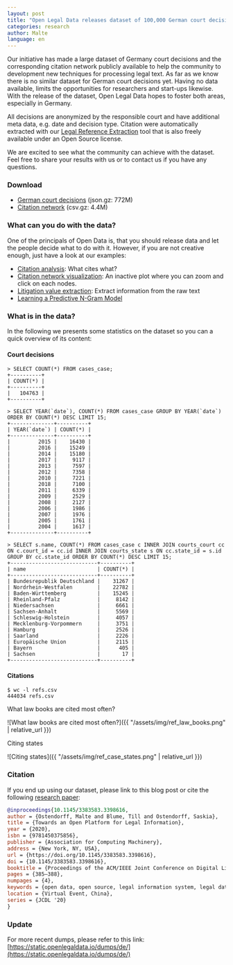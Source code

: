 ```yaml
---
layout: post
title: "Open Legal Data releases dataset of 100,000 German court decisions and 444,000 citations"
categories: research
author: Malte
language: en
---
```


Our initiative has made a large dataset of Germany court decisions and the corresponding citation network publicly 
available to help the community to development new techniques for processing legal text. 
As far as we know there is no similar dataset for German court decisions yet. 
Having no data available, limits the opportunities for researchers and start-ups likewise. 
With the release of the dataset, Open Legal Data hopes to foster both areas, especially in Germany.

All decisions are anonymized by the responsible court and have additional meta data, e.g. date and decision type.
Citation were automatically extracted with our [Legal Reference Extraction](https://github.com/openlegaldata/legal-reference-extraction) 
tool that is also freely available under an Open Source license.  

We are excited to see what the community can achieve with the dataset. 
Feel free to share your results with us or to contact us if you have any questions.

### Download

- [German court decisions](https://static.openlegaldata.io/dumps/de/2019-02-19_oldp_cases.json.gz) (json.gz: 772M)
- [Citation network](https://static.openlegaldata.io/dumps/de/refs/refs.csv.gz) (csv.gz: 4.4M)


### What can you do with the data?

One of the principals of Open Data is, that you should release data and let the people decide what to do with it.
However, if you are not creative enough, just have a look at our examples:

- [Citation analysis](https://github.com/openlegaldata/oldp-notebooks/blob/master/notebooks/references.ipynb): 
    What cites what?
- [Citation network visualization](http://openlegaldata.io/de/citation-network.html): 
    An inactive plot where you can zoom and click on each nodes.
- [Litigation value extraction](https://github.com/openlegaldata/oldp-notebooks/blob/master/notebooks/litigation_value.ipynb): 
    Extract information from the raw text
- [Learning a Predictive N-Gram Model](https://github.com/openlegaldata/oldp-notebooks/blob/master/notebooks/ngram_model.ipynb)

### What is in the data?

In the following we presents some statistics on the dataset so you can a quick overview of its content:

#### Court decisions

```
> SELECT COUNT(*) FROM cases_case;
+----------+
| COUNT(*) |
+----------+
|   104763 |
+----------+

> SELECT YEAR(`date`), COUNT(*) FROM cases_case GROUP BY YEAR(`date`) ORDER BY COUNT(*) DESC LIMIT 15;
+--------------+----------+
| YEAR(`date`) | COUNT(*) |
+--------------+----------+
|         2015 |    16430 |
|         2016 |    15249 |
|         2014 |    15180 |
|         2017 |     9117 |
|         2013 |     7597 |
|         2012 |     7358 |
|         2010 |     7221 |
|         2018 |     7100 |
|         2011 |     6339 |
|         2009 |     2529 |
|         2008 |     2127 |
|         2006 |     1986 |
|         2007 |     1976 |
|         2005 |     1761 |
|         2004 |     1617 |
+--------------+----------+

> SELECT s.name, COUNT(*) FROM cases_case c INNER JOIN courts_court cc ON c.court_id = cc.id INNER JOIN courts_state s ON cc.state_id = s.id GROUP BY cc.state_id ORDER BY COUNT(*) DESC LIMIT 15;
+----------------------------+----------+
| name                       | COUNT(*) |
+----------------------------+----------+
| Bundesrepublik Deutschland |    31267 |
| Nordrhein-Westfalen        |    22782 |
| Baden-Württemberg          |    15245 |
| Rheinland-Pfalz            |     8142 |
| Niedersachsen              |     6661 |
| Sachsen-Anhalt             |     5569 |
| Schleswig-Holstein         |     4057 |
| Mecklenburg-Vorpommern     |     3751 |
| Hamburg                    |     2526 |
| Saarland                   |     2226 |
| Europäische Union          |     2115 |
| Bayern                     |      405 |
| Sachsen                    |       17 |
+----------------------------+----------+
```

#### Citations

``` 
$ wc -l refs.csv 
444034 refs.csv
```

What law books are cited most often?

![What law books are cited most often?]({{ "/assets/img/ref_law_books.png" | relative_url }})

Citing states


![Citing states]({{ "/assets/img/ref_case_states.png" | relative_url }})

### Citation

If you end up using our dataset, please link to this blog post or cite the following [research paper](https://arxiv.org/abs/2005.13342):

```bibtex
@inproceedings{10.1145/3383583.3398616,
author = {Ostendorff, Malte and Blume, Till and Ostendorff, Saskia},
title = {Towards an Open Platform for Legal Information},
year = {2020},
isbn = {9781450375856},
publisher = {Association for Computing Machinery},
address = {New York, NY, USA},
url = {https://doi.org/10.1145/3383583.3398616},
doi = {10.1145/3383583.3398616},
booktitle = {Proceedings of the ACM/IEEE Joint Conference on Digital Libraries in 2020},
pages = {385–388},
numpages = {4},
keywords = {open data, open source, legal information system, legal data},
location = {Virtual Event, China},
series = {JCDL '20}
}
```


### Update

For more recent dumps, please refer to this link: [https://static.openlegaldata.io/dumps/de/](https://static.openlegaldata.io/dumps/de/)

